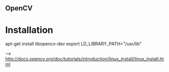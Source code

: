 OpenCV
------

Installation
============

apt-get install libopencv-dev
export LD_LIBRARY_PATH="/usr/lib"

--> http://docs.opencv.org/doc/tutorials/introduction/linux_install/linux_install.html 